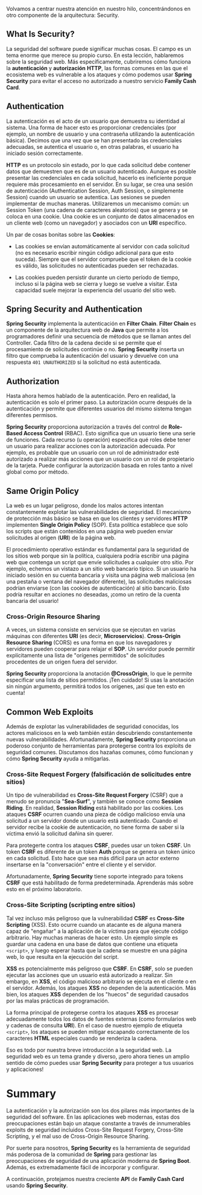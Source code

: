 Volvamos a centrar nuestra atención en nuestro hilo, concentrándonos en otro componente de la arquitectura: Security.

## What Is Security?

La seguridad del software puede significar muchas cosas. El campo es un tema enorme que merece su propio curso. En esta lección, hablaremos sobre la seguridad web. Más específicamente, cubriremos cómo funciona la **autenticación** y **autorización** **HTTP**, las formas comunes en las que el ecosistema web es vulnerable a los ataques y cómo podemos usar **Spring Security** para evitar el acceso no autorizado a nuestro servicio **Family Cash Card**.

## Authentication

La autenticación es el acto de un usuario que demuestra su identidad al sistema. Una forma de hacer esto es proporcionar credenciales (por ejemplo, un nombre de usuario y una contraseña utilizando la autenticación básica). Decimos que una vez que se han presentado las credenciales adecuadas, se autentica el usuario o, en otras palabras, el usuario ha iniciado sesión correctamente.

**HTTP** es un protocolo sin estado, por lo que cada solicitud debe contener datos que demuestren que es de un usuario autenticado. Aunque es posible presentar las credenciales en cada solicitud, hacerlo es ineficiente porque requiere más procesamiento en el servidor. En su lugar, se crea una sesión de autenticación (Authentication Session, Auth Session, o simplemente Session) cuando un usuario se autentica. Las sesiones se pueden implementar de muchas maneras. Utilizaremos un mecanismo común: un Session Token (una cadena de caracteres aleatorios) que se genera y se coloca en una cookie. Una cookie es un conjunto de datos almacenados en un cliente web (como un navegador) y asociados con un **URI** específico.

Un par de cosas bonitas sobre las **Cookies**:

- Las cookies se envían automáticamente al servidor con cada solicitud (no es necesario escribir ningún código adicional para que esto suceda). Siempre que el servidor compruebe que el token de la cookie es válido, las solicitudes no autenticadas pueden ser rechazadas.

- Las cookies pueden persistir durante un cierto período de tiempo, incluso si la página web se cierra y luego se vuelve a visitar. Esta capacidad suele mejorar la experiencia del usuario del sitio web.

## Spring Security and Authentication

**Spring Security** implementa la autenticación en **Filter Chain**. **Filter Chain** es un componente de la arquitectura web de **Java** que permite a los programadores definir una secuencia de métodos que se llaman antes del Controller. Cada filtro de la cadena decide si se permite que el procesamiento de solicitudes continúe o no. **Spring Security** inserta un filtro que comprueba la autenticación del usuario y devuelve con una respuesta `401 UNAUTHORIZED` si la solicitud no está autenticada.

## Authorization

Hasta ahora hemos hablado de la autenticación. Pero en realidad, la autenticación es solo el primer paso. La autorización ocurre después de la autenticación y permite que diferentes usuarios del mismo sistema tengan diferentes permisos.

**Spring Security** proporciona autorización a través del control de **Role-Based Access Control** (RBAC). Esto significa que un usuario tiene una serie de funciones. Cada recurso (u operación) especifica qué roles debe tener un usuario para realizar acciones con la autorización adecuada. Por ejemplo, es probable que un usuario con un rol de administrador esté autorizado a realizar más acciones que un usuario con un rol de propietario de la tarjeta. Puede configurar la autorización basada en roles tanto a nivel global como por método.

## Same Origin Policy

La web es un lugar peligroso, donde los malos actores intentan constantemente explotar las vulnerabilidades de seguridad. El mecanismo de protección más básico se basa en que los clientes y servidores **HTTP** implementen **Single Origin Policy** (SOP). Esta política establece que solo los scripts que están contenidos en una página web pueden enviar solicitudes al origen (**URI**) de la página web.

El procedimiento operativo estándar es fundamental para la seguridad de los sitios web porque sin la política, cualquiera podría escribir una página web que contenga un script que envíe solicitudes a cualquier otro sitio. Por ejemplo, echemos un vistazo a un sitio web bancario típico. Si un usuario ha iniciado sesión en su cuenta bancaria y visita una página web maliciosa (en una pestaña o ventana del navegador diferente), las solicitudes maliciosas podrían enviarse (con las cookies de autenticación) al sitio bancario. Esto podría resultar en acciones no deseadas, ¡como un retiro de la cuenta bancaria del usuario!

### Cross-Origin Resource Sharing

A veces, un sistema consiste en servicios que se ejecutan en varias máquinas con diferentes **URI** (es decir, **Microservicios**). **Cross-Origin Resource Sharing** (CORS) es una forma en que los navegadores y servidores pueden cooperar para relajar el **SOP**. Un servidor puede permitir explícitamente una lista de "orígenes permitidos" de solicitudes procedentes de un origen fuera del servidor.

**Spring Security** proporciona la anotación **@CrossOrigin**, lo que le permite especificar una lista de sitios permitidos. ¡Ten cuidado! Si usas la anotación sin ningún argumento, permitirá todos los orígenes, ¡así que ten esto en cuenta!

## Common Web Exploits

Además de explotar las vulnerabilidades de seguridad conocidas, los actores maliciosos en la web también están descubriendo constantemente nuevas vulnerabilidades. Afortunadamente, **Spring Security** proporciona un poderoso conjunto de herramientas para protegerse contra los exploits de seguridad comunes. Discutamos dos hazañas comunes, cómo funcionan y cómo **Spring Security** ayuda a mitigarlas.

### Cross-Site Request Forgery (falsificación de solicitudes entre sitios)

Un tipo de vulnerabilidad es **Cross-Site Request Forgery** (CSRF) que a menudo se pronuncia "**Sea-Surf**", y también se conoce como **Session Riding**. En realidad, **Session Riding** está habilitado por las cookies. Los ataques **CSRF** ocurren cuando una pieza de código malicioso envía una solicitud a un servidor donde un usuario está autenticado. Cuando el servidor recibe la cookie de autenticación, no tiene forma de saber si la víctima envió la solicitud dañina sin querer.

Para protegerte contra los ataques **CSRF**, puedes usar un token **CSRF**. Un token **CSRF** es diferente de un token **Auth** porque se genera un token único en cada solicitud. Esto hace que sea más difícil para un actor externo insertarse en la "conversación" entre el cliente y el servidor.

Afortunadamente, **Spring Security** tiene soporte integrado para tokens **CSRF** que está habilitado de forma predeterminada. Aprenderás más sobre esto en el próximo laboratorio.

### Cross-Site Scripting (scripting entre sitios)

Tal vez incluso más peligroso que la vulnerabilidad **CSRF** es **Cross-Site Scripting** (XSS). Esto ocurre cuando un atacante es de alguna manera capaz de "engañar" a la aplicación de la víctima para que ejecute código arbitrario. Hay muchas maneras de hacer esto. Un ejemplo simple es guardar una cadena en una base de datos que contiene una etiqueta `<script>`, y luego esperar hasta que la cadena se muestre en una página web, lo que resulta en la ejecución del script.

**XSS** es potencialmente más peligroso que **CSRF**. En **CSRF**, solo se pueden ejecutar las acciones que un usuario está autorizado a realizar. Sin embargo, en **XSS**, el código malicioso arbitrario se ejecuta en el cliente o en el servidor. Además, los ataques **XSS** no dependen de la autenticación. Más bien, los ataques **XSS** dependen de los "huecos" de seguridad causados por las malas prácticas de programación.

La forma principal de protegerse contra los ataques **XSS** es procesar adecuadamente todos los datos de fuentes externas (como formularios web y cadenas de consulta **URI**). En el caso de nuestro ejemplo de etiqueta `<script>`, los ataques se pueden mitigar escapando correctamente de los caracteres **HTML** especiales cuando se renderiza la cadena.

Eso es todo por nuestra breve introducción a la seguridad web. La seguridad web es un tema grande y diverso, ¡pero ahora tienes un amplio sentido de cómo puedes usar **Spring Security** para proteger a tus usuarios y aplicaciones!

# Summary

La autenticación y la autorización son los dos pilares más importantes de la seguridad del software. En las aplicaciones web modernas, estas dos preocupaciones están bajo un ataque constante a través de innumerables exploits de seguridad incluidos Cross-Site Request Forgery, Cross-Site Scripting, y el mal uso de Cross-Origin Resource Sharing.

Por suerte para nosotros, **Spring Security** es la herramienta de seguridad más poderosa de la comunidad de **Spring** para gestionar las preocupaciones de seguridad de una aplicación moderna de **Spring Boot**. Además, es extremadamente fácil de incorporar y configurar.

A continuación, protejamos nuestra creciente **API** de **Family Cash Card** usando **Spring Security**.